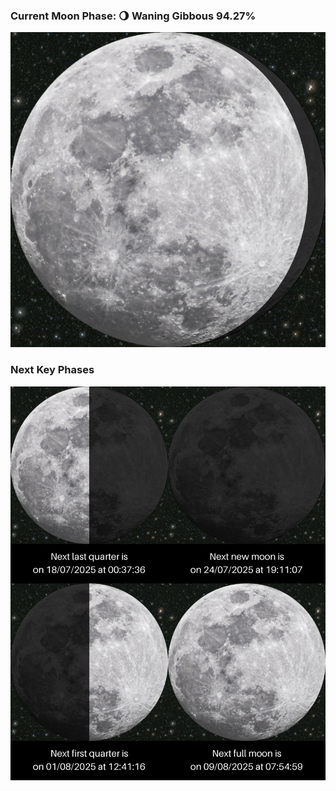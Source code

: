 ### Current Moon Phase: 🌖 Waning Gibbous 94.27%
![Moon Phase](moonphase.png)
### Next Key Phases
![Gallery](gallery.png)